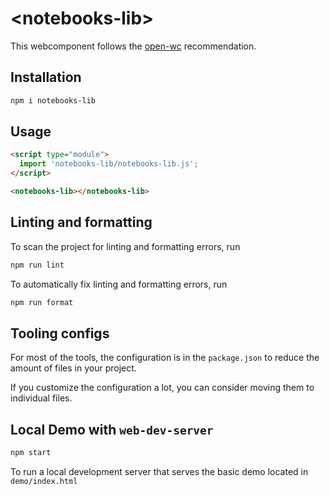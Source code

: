 # \<notebooks-lib>

This webcomponent follows the [open-wc](https://github.com/open-wc/open-wc) recommendation.

## Installation

```bash
npm i notebooks-lib
```

## Usage

```html
<script type="module">
  import 'notebooks-lib/notebooks-lib.js';
</script>

<notebooks-lib></notebooks-lib>
```

## Linting and formatting

To scan the project for linting and formatting errors, run

```bash
npm run lint
```

To automatically fix linting and formatting errors, run

```bash
npm run format
```


## Tooling configs

For most of the tools, the configuration is in the `package.json` to reduce the amount of files in your project.

If you customize the configuration a lot, you can consider moving them to individual files.

## Local Demo with `web-dev-server`

```bash
npm start
```

To run a local development server that serves the basic demo located in `demo/index.html`
